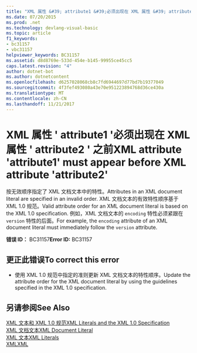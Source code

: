 ```yaml
---
title: "XML 属性 &#39; attribute1 &#39;必须出现在 XML 属性 &#39; attribute2 &#39; 之前"
ms.date: 07/20/2015
ms.prod: .net
ms.technology: devlang-visual-basic
ms.topic: article
f1_keywords:
- bc31157
- vbc31157
helpviewer_keywords: BC31157
ms.assetid: d8d8769e-533d-454e-b145-99955ce45cc5
caps.latest.revision: "4"
author: dotnet-bot
ms.author: dotnetcontent
ms.openlocfilehash: d6257028068cb8c7fd6944697d77bd7b19377049
ms.sourcegitcommit: 4f3fef493080a43e70e951223894768d36ce430a
ms.translationtype: MT
ms.contentlocale: zh-CN
ms.lasthandoff: 11/21/2017
---
```

# <a name="xml-attribute-39attribute139-must-appear-before-xml-attribute-39attribute239"></a><span data-ttu-id="53a9e-102">XML 属性 &#39; attribute1 &#39;必须出现在 XML 属性 &#39; attribute2 &#39; 之前</span><span class="sxs-lookup"><span data-stu-id="53a9e-102">XML attribute &#39;attribute1&#39; must appear before XML attribute &#39;attribute2&#39;</span></span>
<span data-ttu-id="53a9e-103">按无效顺序指定了 XML 文档文本中的特性。</span><span class="sxs-lookup"><span data-stu-id="53a9e-103">Attributes in an XML document literal are specified in an invalid order.</span></span> <span data-ttu-id="53a9e-104">XML 文档文本的有效特性顺序基于 XML 1.0 规范。</span><span class="sxs-lookup"><span data-stu-id="53a9e-104">Valid attribute order for an XML document literal is based on the XML 1.0 specification.</span></span> <span data-ttu-id="53a9e-105">例如，XML 文档文本的 `encoding` 特性必须紧跟在 `version` 特性的后面。</span><span class="sxs-lookup"><span data-stu-id="53a9e-105">For example, the `encoding` attribute of an XML document literal must immediately follow the `version` attribute.</span></span>  
  
 <span data-ttu-id="53a9e-106">**错误 ID：** BC31157</span><span class="sxs-lookup"><span data-stu-id="53a9e-106">**Error ID:** BC31157</span></span>  
  
## <a name="to-correct-this-error"></a><span data-ttu-id="53a9e-107">更正此错误</span><span class="sxs-lookup"><span data-stu-id="53a9e-107">To correct this error</span></span>  
  
-   <span data-ttu-id="53a9e-108">使用 XML 1.0 规范中指定的准则更新 XML 文档文本的特性顺序。</span><span class="sxs-lookup"><span data-stu-id="53a9e-108">Update the attribute order for the XML document literal by using the guidelines specified in the XML 1.0 specification.</span></span>  
  
## <a name="see-also"></a><span data-ttu-id="53a9e-109">另请参阅</span><span class="sxs-lookup"><span data-stu-id="53a9e-109">See Also</span></span>  
 [<span data-ttu-id="53a9e-110">XML 文本和 XML 1.0 规范</span><span class="sxs-lookup"><span data-stu-id="53a9e-110">XML Literals and the XML 1.0 Specification</span></span>](../../visual-basic/programming-guide/language-features/xml/xml-literals-and-the-xml-1-0-specification.md)  
 [<span data-ttu-id="53a9e-111">XML 文档文本</span><span class="sxs-lookup"><span data-stu-id="53a9e-111">XML Document Literal</span></span>](../../visual-basic/language-reference/xml-literals/xml-document-literal.md)  
 [<span data-ttu-id="53a9e-112">XML 文本</span><span class="sxs-lookup"><span data-stu-id="53a9e-112">XML Literals</span></span>](../../visual-basic/language-reference/xml-literals/index.md)  
 [<span data-ttu-id="53a9e-113">XML</span><span class="sxs-lookup"><span data-stu-id="53a9e-113">XML</span></span>](../../visual-basic/programming-guide/language-features/xml/index.md)
